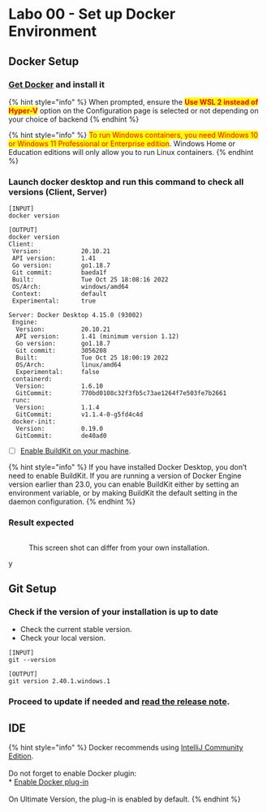 # Labo 00 - Set up Docker Environment

## Docker Setup

### [Get Docker](https://docs.docker.com/get-docker/) and install it

{% hint style="info" %}
When prompted, ensure the <mark style="color:red;">**Use WSL 2 instead of Hyper-V**</mark> option on the Configuration page is selected or not depending on your choice of backend
{% endhint %}

{% hint style="info" %}
<mark style="color:red;">To run Windows containers, you need Windows 10 or Windows 11 Professional or Enterprise edition</mark>. Windows Home or Education editions will only allow you to run Linux containers.
{% endhint %}

### Launch docker desktop and run this command to check all versions (Client, Server)

```
[INPUT]
docker version

[OUTPUT]
docker version
Client:
 Version:           20.10.21
 API version:       1.41
 Go version:        go1.18.7
 Git commit:        baeda1f
 Built:             Tue Oct 25 18:08:16 2022
 OS/Arch:           windows/amd64
 Context:           default
 Experimental:      true

Server: Docker Desktop 4.15.0 (93002)
 Engine:
  Version:          20.10.21
  API version:      1.41 (minimum version 1.12)
  Go version:       go1.18.7
  Git commit:       3056208
  Built:            Tue Oct 25 18:00:19 2022
  OS/Arch:          linux/amd64
  Experimental:     false
 containerd:
  Version:          1.6.10
  GitCommit:        770bd0108c32f3fb5c73ae1264f7e503fe7b2661
 runc:
  Version:          1.1.4
  GitCommit:        v1.1.4-0-g5fd4c4d
 docker-init:
  Version:          0.19.0
  GitCommit:        de40ad0
```

* [ ] [Enable BuildKit on your machine](https://docs.docker.com/build/buildkit/#getting-started).

{% hint style="info" %}
If you have installed Docker Desktop, you don’t need to enable BuildKit. If you are running a version of Docker Engine version earlier than 23.0, you can enable BuildKit either by setting an environment variable, or by making BuildKit the default setting in the daemon configuration.
{% endhint %}

### Result expected

<figure><img src="../.gitbook/assets/image (8).png" alt=""><figcaption><p>This screen shot can differ from your own installation.</p></figcaption></figure>y

## Git Setup

### Check if the version of your installation is up to date&#x20;

* Check the current stable version.
* Check your local version.

```
[INPUT]
git --version

[OUTPUT]
git version 2.40.1.windows.1
```

### Proceed to update if needed and [read the release note](file:///C:/Program%20Files/Git/ReleaseNotes.html).

## IDE

{% hint style="info" %}
Docker recommends using [IntelliJ Community Edition](https://www.jetbrains.com/idea/download/).\
\
Do not forget to enable Docker plugin:\
\* [Enable Docker plug-in](https://www.jetbrains.com/help/idea/docker.html)\
\
On Ultimate Version, the plug-in is enabled by default.
{% endhint %}
